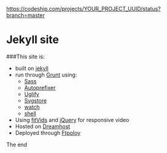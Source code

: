 https://codeship.com/projects/YOUR_PROJECT_UUID/status?branch=master

Jekyll site 
===========

###This site is:

+ built on [jekyll](http://jekyllrb.com/) 
+ run through [Grunt](http://gruntjs.com/) using:
	+ [Sass](https://github.com/gruntjs/grunt-contrib-sass)
	+ [Autoprefixer](https://github.com/nDmitry/grunt-autoprefixer)
	+ [Uglify](https://github.com/gruntjs/grunt-contrib-uglify)
	+ [Svgstore](https://github.com/FWeinb/grunt-svgstore)
	+ [watch](https://github.com/gruntjs/grunt-contrib-watch)
	+ [shell](https://github.com/sindresorhus/grunt-shell)
+ Using [fitVids](http://fitvidsjs.com/) and [jQuery](http://jquery.com/) for responsive video
+ Hosted on [Dreamhost](http://www.dreamhost.com/)
+ Deployed through [Ftpoloy](http://ftploy.com/)

The end